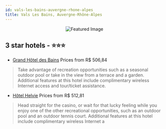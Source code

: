 ```yaml
---
id: vals-les-bains-auvergne-rhone-alpes
title: Vals Les Bains, Auvergne-Rhône-Alpes
---
```


<center><img src="https://i.travelapi.com/hotels/2000000/1170000/1165600/1165572/a70691a0_z.jpg" alt="Featured Image" /></center>


##  3 star hotels - ⭐️⭐️⭐️

-    [Grand Hôtel des Bains](https://us.hurb.com/hotels/vals-les-bains/grand-hotel-des-bains-JNP-JP776107?cmp=18055) Prices from R$ 506,84
   > Take advantage of recreation opportunities such as a seasonal outdoor pool or take in the view from a terrace and a garden. Additional features at this hotel include complimentary wireless Internet access and tour/ticket assistance.
-    [Hôtel Helvie](https://us.hurb.com/hotels/vals-les-bains/hotel-helvie-JNP-JP363521?cmp=18055) Prices from R$ 512,81
   > Head straight for the casino, or wait for that lucky feeling while you enjoy one of the other recreational opportunities, such as an outdoor pool and an outdoor tennis court. Additional features at this hotel include complimentary wireless Internet a
